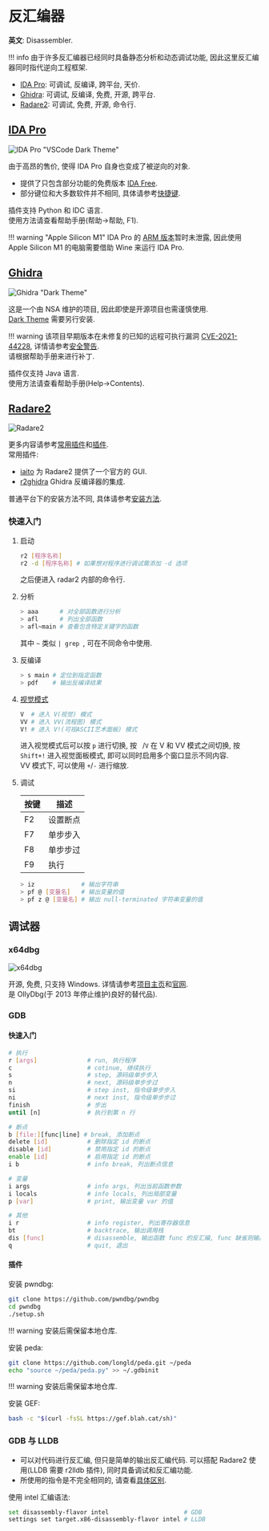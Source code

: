 # 反汇编器

**英文**: Disassembler.  

!!! info
    由于许多反汇编器已经同时具备静态分析和动态调试功能, 因此这里反汇编器同时指代逆向工程框架.  

- [IDA Pro](#ida-pro): 可调试, 反编译, 跨平台, 天价.
- [Ghidra](#ghidra): 可调试, 反编译, 免费, 开源, 跨平台.
- [Radare2](#radare2): 可调试, 免费, 开源, 命令行.

## [IDA Pro](https://hex-rays.com/ida-pro/)

![IDA Pro "VSCode Dark Theme"](assets/ida_pro.png)  

由于高昂的售价, 使得 IDA Pro 自身也变成了被逆向的对象.  

- 提供了只包含部分功能的免费版本 [IDA Free](https://hex-rays.com/ida-free/).  
- 部分键位和大多数软件并不相同, 具体请参考[快捷键](https://www.hex-rays.com/products/ida/support/freefiles/IDA_Pro_Shortcuts.pdf).  

插件支持 Python 和 IDC 语言.  
使用方法请查看帮助手册(帮助->帮助, F1).  

!!! warning "Apple Silicon M1"
    IDA Pro 的 [ARM 版本](https://hex-rays.com/blog/ida-pro-on-apple-silicon/)暂时未泄露, 因此使用 Apple Silicon M1 的电脑需要借助 Wine 来运行 IDA Pro.  

## [Ghidra](https://github.com/NationalSecurityAgency/ghidra)

![Ghidra "Dark Theme"](./assets/ghidra.png)  

这是一个由 NSA 维护的项目, 因此即使是开源项目也需谨慎使用.  
[Dark Theme](https://github.com/zackelia/ghidra-dark) 需要另行安装.  

!!! warning
    该项目早期版本在未修复的已知的远程可执行漏洞 [CVE-2021-44228](https://cve.mitre.org/cgi-bin/cvename.cgi?name=cve-2021-44228), 详情请参考[安全警告](https://github.com/NationalSecurityAgency/ghidra#security-warning).  
    请根据帮助手册来进行补丁.  

插件仅支持 Java 语言.  
使用方法请查看帮助手册(Help->Contents).  

## [Radare2](https://github.com/radareorg/radare2)

![Radare2](./assets/radare2.png)  

更多内容请参考[常用插件](https://github.com/radareorg/radare2#plugins)和[插件](https://r2wiki.readthedocs.io/en/latest/home/radare-plugins/).  
常用插件:  

- [iaito](https://github.com/radareorg/iaito) 为 Radare2 提供了一个官方的 GUI.  
- [r2ghidra](https://github.com/radareorg/r2ghidra) Ghidra 反编译器的集成.

普通平台下的安装方法不同, 具体请参考[安装方法](https://github.com/radareorg/radare2#installation).  

### 快速入门

1. 启动

    ```sh
    r2 [程序名称]
    r2 -d [程序名称] # 如果想对程序进行调试需添加 -d 选项
    ```

    之后便进入 radar2 内部的命令行.  

2. 分析

    ```sh
    > aaa      # 对全部函数进行分析
    > afl      # 列出全部函数
    > afl~main # 查看包含特定关键字的函数
    ```

    其中 `~` 类似 `| grep `, 可在不同命令中使用.  

3. 反编译

    ```sh
    > s main # 定位到指定函数
    > pdf    # 输出反编译结果
    ```

4. [视觉模式](https://r2wiki.readthedocs.io/en/latest/options/capv/visual-mode/)

    ```sh
    V  # 进入 V(视觉) 模式
    VV # 进入 VV(流程图) 模式
    V! # 进入 V!(可视ASCII艺术面板) 模式
    ```

    进入视觉模式后可以按 `p` 进行切换, 按 ` `/`V` 在 V 和 VV 模式之间切换, 按 `Shift+!` 进入视觉面板模式, 即可以同时启用多个窗口显示不同内容.  
    VV 模式下, 可以使用 `+`/`-` 进行缩放.  

5. 调试

    | 按键 | 描述     |
    | ---- | -------- |
    | F2   | 设置断点 |
    | F7   | 单步步入 |
    | F8   | 单步步过 |
    | F9   | 执行     |

    ```sh
    > iz             # 输出字符串
    > pf @ [变量名]   # 输出变量的值
    > pf z @ [变量名] # 输出 null-terminated 字符串变量的值
    ```

## 调试器

### x64dbg

![x64dbg](./assets/x64dbg.png)  

开源, 免费, 只支持 Windows. 详情请参考[项目主页](https://github.com/x64dbg/x64dbg)和[官网](https://x64dbg.com/).  
是 OllyDbg(于 2013 年停止维护)良好的替代品).  

### GDB

#### 快速入门

```sh
# 执行
r [args]              # run, 执行程序
c                     # cotinue, 继续执行
s                     # step, 源码级单步步入
n                     # next, 源码级单步步过
si                    # step inst, 指令级单步步入
ni                    # next inst, 指令级单步步过
finish                # 步出
until [n]             # 执行到第 n 行

# 断点
b [file:][func|line] # break, 添加断点
delete [id]           # 删除指定 id 的断点
disable [id]          # 禁用指定 id 的断点
enable [id]           # 启用指定 id 的断点
i b                   # info break, 列出断点信息

# 变量
i args                # info args, 列出当前函数参数
i locals              # info locals, 列出局部变量
p [var]               # print, 输出变量 var 的值

# 其他
i r                   # info register, 列出寄存器信息
bt                    # backtrace, 输出调用栈
dis [func]            # disassemble, 输出函数 func 的反汇编, func 缺省则输出前函数的
q                     # quit, 退出
```

#### 插件

安装 pwndbg:  

```sh
git clone https://github.com/pwndbg/pwndbg
cd pwndbg
./setup.sh
```

!!! warning
    安装后需保留本地仓库.  

安装 peda:  

```sh
git clone https://github.com/longld/peda.git ~/peda
echo "source ~/peda/peda.py" >> ~/.gdbinit  
```

!!! warning
    安装后需保留本地仓库.

安装 GEF:

```sh
bash -c "$(curl -fsSL https://gef.blah.cat/sh)"
```

### GDB 与 LLDB

- 可以对代码进行反汇编, 但只是简单的输出反汇编代码. 可以搭配 Radare2 使用(LLDB 需要 r2lldb 插件), 同时具备调试和反汇编功能.  
- 所使用的指令是不完全相同的, 请查看[具体区别](https://lldb.llvm.org/use/map.html).  

使用 intel 汇编语法:  

```sh
set disassembly-flavor intel                     # GDB
settings set target.x86-disassembly-flavor intel # LLDB
```
